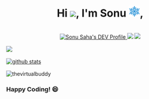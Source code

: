 <h1 align="center">Hi <img src="https://raw.githubusercontent.com/MartinHeinz/MartinHeinz/master/wave.gif" width="30px">, I'm Sonu 
  <a href='https://archiveprogram.github.com/'><img src='https://raw.githubusercontent.com/acervenky/animated-github-badges/master/assets/acbadge.gif' width='30' height='30'></a>,

</h1>



<p align="center">
<br>
<a href="https://dev.to/thevirtualbuddy">
  <img src="https://d2fltix0v2e0sb.cloudfront.net/dev-badge.svg" alt="Sonu Saha's DEV Profile" height="30" width="30">
</a>
<a href= "https://www.linkedin.com/in/sonusaha/"><img src="https://img.icons8.com/material-outlined/30/000000/linkedin.png"/></a>
<a href= "https://twitter.com/thevirtualbuddy/"><img src="https://img.icons8.com/material-outlined/30/000000/twitter.png"/></a>
</p>

<div>
  <a href="https://github.com/thevirtualbuddy">
  <img align="center" src="https://github-readme-stats.vercel.app/api/top-langs/?username=thevirtualbuddy&theme=light&hide_langs_below=1" />
  </a>
</div>
<div>
  <br>
    <a href="https://github.com/thevirtualbuddy">
  <img src="https://github-readme-stats.vercel.app/api/?username=thevirtualbuddy&show_icons=true&title_color=fffffff&icon_color=000000&text_color=000000" alt="github stats" />
  </a>

</div>
<p><img align="center" src="https://github-readme-streak-stats.herokuapp.com/?user=thevirtualbuddy&" alt="thevirtualbuddy" /></p>


<!--
<p align="left"> <a href="https://github.com/ryo-ma/github-profile-trophy"><img src="https://github-profile-trophy.vercel.app/?username=thevirtualbuddy" alt="thevirtualbuddy" /></a> </p>
-->

<h3>Happy Coding! 😄</h3>
<!--
**thevirtualbuddy/thevirtualbuddy** is a ✨ _special_ ✨ repository because its `README.md` (this file) appears on your GitHub profile.

Here are some ideas to get you started:

- 🔭 I’m currently working on ...
 ...
- 👯 I’m looking to collaborate on ...
- 🤔 I’m looking for help with ...
- 💬 Ask me about ...
- 📫 How to reach me: ...
- 😄 Pronouns: ...
- ⚡ Fun fact: ...
-->
